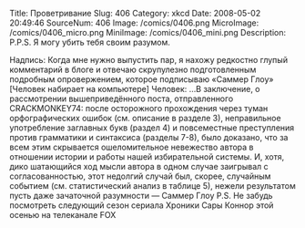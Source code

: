 Title: Проветривание 
Slug: 406 
Category: xkcd 
Date: 2008-05-02 20:49:46 
SourceNum: 406 
Image: /comics/0406.png 
MicroImage: /comics/0406_micro.png 
MiniImage: /comics/0406_mini.png 
Description: P.P.S. Я могу убить тебя своим разумом. 

Надпись: Когда мне нужно выпустить пар, я нахожу редкостно глупый комментарий в блоге и отвечаю скрупулезно подготовленным подробным опровержением, которое подписываю «Саммер Глоу»
[Человек набирает на компьютере]
Человек: …В заключение, о рассмотрении вышеприведённого поста, отправленного CRACKMONKEY74: после осторожного прохождения через туман орфографических ошибок (см. описание в разделе 3), неправильное употребление заглавных букв (раздел 4) и повсеместные преступления против грамматики и синтаксиса (разделы 7-8), было доказано, что за всем этим скрывается ошеломительное невежество автора в отношении истории и работы нашей избирательной системы. И, хотя, дико шатающийся ход мысли автора в одном случае заигрывал с согласованностью, этот недолгий случай был, скорее, случайным событием (см. статистический анализ в таблице 5), нежели результатом пусть даже зачаточной разумности
  — Саммер Глоу
 P.S. Не забудь посмотреть следующий сезон сериала Хроники Сары Коннор этой осенью на телеканале FOX